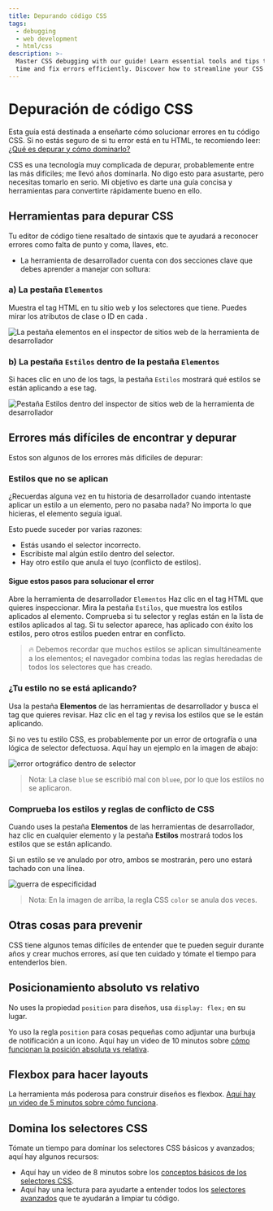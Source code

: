 ```yaml
---
title: Depurando código CSS
tags:
  - debugging
  - web development
  - html/css
description: >-
  Master CSS debugging with our guide! Learn essential tools and tips to save
  time and fix errors efficiently. Discover how to streamline your CSS today!
---
```

# Depuración de código CSS

Esta guía está destinada a enseñarte cómo solucionar errores en tu código CSS. Si no estás seguro de si tu error está en tu HTML, te recomiendo leer: [¿Qué es depurar y cómo dominarlo?](https://4geeks.com/es/lesson/que-es-depurar-codigo)

CSS es una tecnología muy complicada de depurar, probablemente entre las más difíciles; me llevó años dominarla. No digo esto para asustarte, pero necesitas tomarlo en serio. Mi objetivo es darte una guía concisa y herramientas para convertirte rápidamente bueno en ello.

## Herramientas para depurar CSS

Tu editor de código tiene resaltado de sintaxis que te ayudará a reconocer errores como falta de punto y coma, llaves, etc.
+ La herramienta de desarrollador cuenta con dos secciones clave que debes aprender a manejar con soltura:

### a) La pestaña `Elementos`

Muestra el tag HTML en tu sitio web y los selectores que tiene. Puedes mirar los atributos de clase o ID en cada <tag>.

![La pestaña elementos en el inspector de sitios web de la herramienta de desarrollador](https://i.imgur.com/oJoH8C3.png?raw=true)

### b) La pestaña `Estilos` dentro de la pestaña `Elementos`

Si haces clic en uno de los tags, la pestaña `Estilos` mostrará qué estilos se están aplicando a ese tag.

![Pestaña Estilos dentro del inspector de sitios web de la herramienta de desarrollador](https://i.imgur.com/UM926NI.png?raw=true)

## Errores más difíciles de encontrar y depurar

Estos son algunos de los errores más difíciles de depurar:

### Estilos que no se aplican

¿Recuerdas alguna vez en tu historia de desarrollador cuando intentaste aplicar un estilo a un elemento, pero no pasaba nada? No importa lo que hicieras, el elemento seguía igual.

Esto puede suceder por varias razones:
- Estás usando el selector incorrecto.
- Escribiste mal algún estilo dentro del selector.
- Hay otro estilo que anula el tuyo (conflicto de estilos).

#### Sigue estos pasos para solucionar el error

Abre la herramienta de desarrollador `Elementos`
Haz clic en el tag HTML que quieres inspeccionar.
Mira la pestaña `Estilos`, que muestra los estilos aplicados al elemento.
Comprueba si tu selector y reglas están en la lista de estilos aplicados al tag.
Si tu selector aparece, has aplicado con éxito los estilos, pero otros estilos pueden entrar en conflicto.

> 🔥 Debemos recordar que muchos estilos se aplican simultáneamente a los elementos; el navegador combina todas las reglas heredadas de todos los selectores que has creado.

### ¿Tu estilo no se está aplicando?

Usa la pestaña **Elementos** de las herramientas de desarrollador y busca el tag que quieres revisar. Haz clic en el tag y revisa los estilos que se le están aplicando.

Si no ves tu estilo CSS, es probablemente por un error de ortografía o una lógica de selector defectuosa. Aquí hay un ejemplo en la imagen de abajo:

![error ortográfico dentro de selector](https://storage.googleapis.com/breathecode-asset-images/misspelling-on-css-selector.gif?raw=true)

> Nota: La clase `blue` se escribió mal con `bluee`, por lo que los estilos no se aplicaron.

### Comprueba los estilos y reglas de conflicto de CSS

Cuando uses la pestaña **Elementos** de las herramientas de desarrollador, haz clic en cualquier elemento y la pestaña **Estilos** mostrará todos los estilos que se están aplicando.

Si un estilo se ve anulado por otro, ambos se mostrarán, pero uno estará tachado con una línea.

![guerra de especificidad](https://i.imgur.com/Gp7hOvA.png?raw=true)

> Nota: En la imagen de arriba, la regla CSS `color` se anula dos veces.

## Otras cosas para prevenir

CSS tiene algunos temas difíciles de entender que te pueden seguir durante años y crear muchos errores, así que ten cuidado y tómate el tiempo para entenderlos bien.

## Posicionamiento absoluto vs relativo

No uses la propiedad `position` para diseños, usa `display: flex;` en su lugar.

Yo uso la regla `position` para cosas pequeñas como adjuntar una burbuja de notificación a un icono. Aquí hay un video de 10 minutos sobre [cómo funcionan la posición absoluta vs relativa](https://www.loom.com/share/3715da41c2ec45be8711c4f8944e406b).

## Flexbox para hacer layouts

La herramienta más poderosa para construir diseños es flexbox. [Aquí hay un video de 5 minutos sobre cómo funciona](https://www.youtube.com/watch?v=ZRc2vUF92e8).

## Domina los selectores CSS

Tómate un tiempo para dominar los selectores CSS básicos y avanzados; aquí hay algunos recursos:

- Aquí hay un video de 8 minutos sobre los [conceptos básicos de los selectores CSS](https://www.youtube.com/watch?v=0Wt1n0wvSe8).
- Aquí hay una lectura para ayudarte a entender todos los [selectores avanzados](https://4geeks.com/es/lesson/dominando-selectores-css) que te ayudarán a limpiar tu código. 






